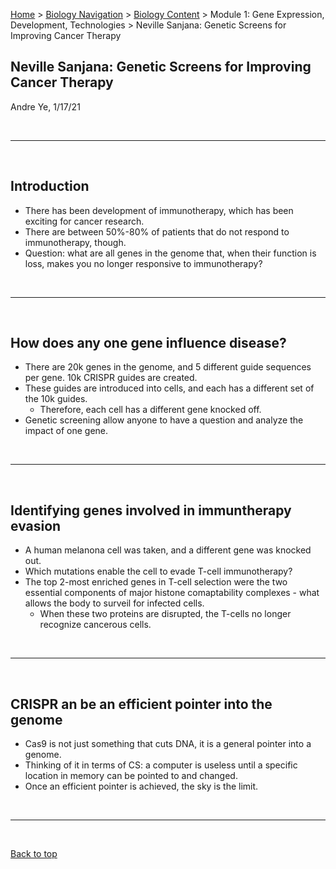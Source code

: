 [Home](https://andre-ye.github.io) > [Biology Navigation](https://andre-ye.github.io/biology/biology_navigation) > [Biology Content](https://andre-ye.github.io/biology/biology_navigation#biology-content) > Module 1: Gene Expression, Development, Technologies > Neville Sanjana: Genetic Screens for Improving Cancer Therapy

## Neville Sanjana: Genetic Screens for Improving Cancer Therapy
Andre Ye, 1/17/21

<br>

---

<br>

## Introduction
- There has been development of immunotherapy, which has been exciting for cancer research.
- There are between 50%-80% of patients that do not respond to immunotherapy, though.
- Question: what are all genes in the genome that, when their function is loss, makes you no longer responsive to immunotherapy?

<br>

---

<br>

## How does any one gene influence disease?
- There are 20k genes in the genome, and 5 different guide sequences per gene. 10k CRISPR guides are created.
- These guides are introduced into cells, and each has a different set of the 10k guides.
  - Therefore, each cell has a different gene knocked off.
- Genetic screening allow anyone to have a question and analyze the impact of one gene.

<br>

---

<br>

## Identifying genes involved in immuntherapy evasion
- A human melanona cell was taken, and a different gene was knocked out.
- Which mutations enable the cell to evade T-cell immunotherapy?
- The top 2-most enriched genes in T-cell selection were the two essential components of major histone comaptability complexes - what allows the body to surveil for infected cells.
  - When these two proteins are disrupted, the T-cells no longer recognize cancerous cells.

<br>

---

<br>

## CRISPR an be an efficient pointer into the genome
- Cas9 is not just something that cuts DNA, it is a general pointer into a genome.
- Thinking of it in terms of CS: a computer is useless until a specific location in memory can be pointed to and changed.
- Once an efficient pointer is achieved, the sky is the limit.

<br>

---

<br>

[Back to top](#)
